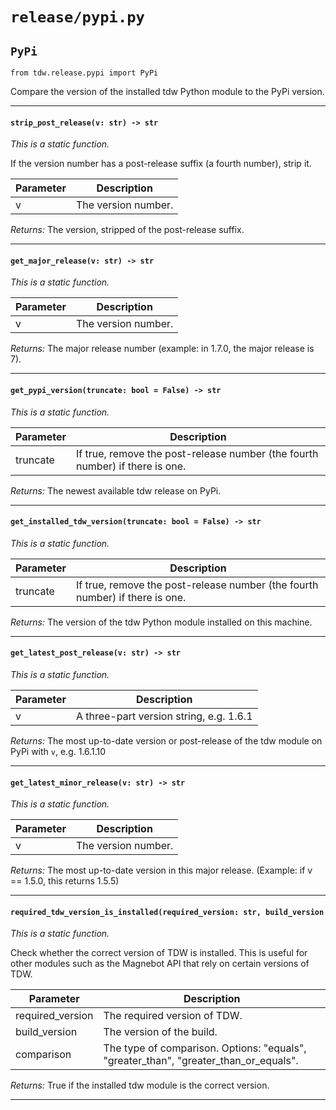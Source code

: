 # `release/pypi.py`

## `PyPi`

`from tdw.release.pypi import PyPi`

Compare the version of the installed tdw Python module to the PyPi version.

***

#### `strip_post_release(v: str) -> str`

_This is a static function._

If the version number has a post-release suffix (a fourth number), strip it.

| Parameter | Description |
| --- | --- |
| v | The version number. |

_Returns:_  The version, stripped of the post-release suffix.

***

#### `get_major_release(v: str) -> str`

_This is a static function._


| Parameter | Description |
| --- | --- |
| v | The version number. |

_Returns:_  The major release number (example: in 1.7.0, the major release is 7).

***

#### `get_pypi_version(truncate: bool = False) -> str`

_This is a static function._


| Parameter | Description |
| --- | --- |
| truncate | If true, remove the post-release number (the fourth number) if there is one. |

_Returns:_  The newest available tdw release on PyPi.

***

#### `get_installed_tdw_version(truncate: bool = False) -> str`

_This is a static function._


| Parameter | Description |
| --- | --- |
| truncate | If true, remove the post-release number (the fourth number) if there is one. |

_Returns:_  The version of the tdw Python module installed on this machine.

***

#### `get_latest_post_release(v: str) -> str`

_This is a static function._


| Parameter | Description |
| --- | --- |
| v | A three-part version string, e.g. 1.6.1 |

_Returns:_  The most up-to-date version or post-release of the tdw module on PyPi with `v`, e.g. 1.6.1.10

***

#### `get_latest_minor_release(v: str) -> str`

_This is a static function._


| Parameter | Description |
| --- | --- |
| v | The version number. |

_Returns:_  The most up-to-date version in this major release. (Example: if v == 1.5.0, this returns 1.5.5)

***

#### `required_tdw_version_is_installed(required_version: str, build_version`

_This is a static function._

Check whether the correct version of TDW is installed.
This is useful for other modules such as the Magnebot API that rely on certain versions of TDW.

| Parameter | Description |
| --- | --- |
| required_version | The required version of TDW. |
| build_version | The version of the build. |
| comparison | The type of comparison. Options: "equals", "greater_than", "greater_than_or_equals". |

_Returns:_  True if the installed tdw module is the correct version.

***

